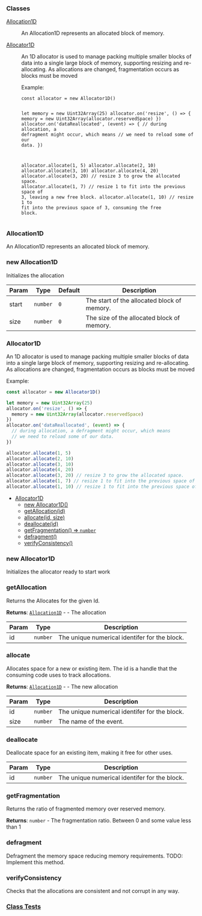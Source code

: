 ### Classes

<dl>
<dt><a href="#Allocation1D">Allocation1D</a></dt>
<dd><p>An Allocation1D represents an allocated block of memory.</p>
</dd>
<dt><a href="#Allocator1D">Allocator1D</a></dt>
<dd><p>An 1D allocator is used to manage packing multiple smaller blocks of data
into a single large block of memory, supporting resizing and re-allocating.
As allocations are changed, fragmentation occurs as blocks must be moved</p>
<p>Example:</p>
<pre><code class="language-javascript">const allocator = new Allocator1D()

let memory = new Uint32Array(25)
allocator.on(&#39;resize&#39;, () =&gt; {
  memory = new Uint32Array(allocator.reservedSpace)
})
allocator.on(&#39;dataReallocated&#39;, (event) =&gt; {
  // during allocation, a defragment might occur, which means
  // we need to reload some of our data.
})

allocator.allocate(1, 5)
allocator.allocate(2, 10)
allocator.allocate(3, 10)
allocator.allocate(4, 20)
allocator.allocate(3, 20) // resize 3 to grow the allocated space.
allocator.allocate(1, 7) // resize 1 to fit into the previous space of 3, leaving a new free block.
allocator.allocate(1, 10) // resize 1 to fit into the previous space of 3, consuming the free block.</code></pre>
</dd>
</dl>

<a name="Allocation1D"></a>

### Allocation1D
An Allocation1D represents an allocated block of memory.


<a name="new_Allocation1D_new"></a>

### new Allocation1D
Initializes the allocation


| Param | Type | Default | Description |
| --- | --- | --- | --- |
| start | <code>number</code> | <code>0</code> | The start of the allocated block of memory. |
| size | <code>number</code> | <code>0</code> | The size of the allocated block of memory. |

<a name="Allocator1D"></a>

### Allocator1D
An 1D allocator is used to manage packing multiple smaller blocks of data
into a single large block of memory, supporting resizing and re-allocating.
As allocations are changed, fragmentation occurs as blocks must be moved

Example:
```javascript
const allocator = new Allocator1D()

let memory = new Uint32Array(25)
allocator.on('resize', () => {
  memory = new Uint32Array(allocator.reservedSpace)
})
allocator.on('dataReallocated', (event) => {
  // during allocation, a defragment might occur, which means
  // we need to reload some of our data.
})

allocator.allocate(1, 5)
allocator.allocate(2, 10)
allocator.allocate(3, 10)
allocator.allocate(4, 20)
allocator.allocate(3, 20) // resize 3 to grow the allocated space.
allocator.allocate(1, 7) // resize 1 to fit into the previous space of 3, leaving a new free block.
allocator.allocate(1, 10) // resize 1 to fit into the previous space of 3, consuming the free block.
```



* [Allocator1D](#Allocator1D)
    * [new Allocator1D()](#new-Allocator1D)
    * [getAllocation(id)](#getAllocation)
    * [allocate(id, size)](#allocate)
    * [deallocate(id)](#deallocate)
    * [getFragmentation() ⇒ <code>number</code>](#getFragmentation)
    * [defragment()](#defragment)
    * [verifyConsistency()](#verifyConsistency)

<a name="new_Allocator1D_new"></a>

### new Allocator1D
Initializes the allocator ready to start work

<a name="Allocator1D+getAllocation"></a>

### getAllocation
Returns the Allocates for the given Id.


**Returns**: [<code>Allocation1D</code>](#Allocation1D) - - The allocation  

| Param | Type | Description |
| --- | --- | --- |
| id | <code>number</code> | The unique numerical identifer for the block. |

<a name="Allocator1D+allocate"></a>

### allocate
Allocates space for a new or existing item. The id is a handle that the consuming code uses to
track allocations.


**Returns**: [<code>Allocation1D</code>](#Allocation1D) - - The new allocation  

| Param | Type | Description |
| --- | --- | --- |
| id | <code>number</code> | The unique numerical identifer for the block. |
| size | <code>number</code> | The name of the event. |

<a name="Allocator1D+deallocate"></a>

### deallocate
Deallocate space for an existing item, making it free for other uses.



| Param | Type | Description |
| --- | --- | --- |
| id | <code>number</code> | The unique numerical identifer for the block. |

<a name="Allocator1D+getFragmentation"></a>

### getFragmentation
Returns the ratio of fragmented memory over reserved memory.


**Returns**: <code>number</code> - The fragmentation ratio. Between 0 and some value less than 1  
<a name="Allocator1D+defragment"></a>

### defragment
Defragment the memory space reducing memory requirements.
TODO: Implement this method.


<a name="Allocator1D+verifyConsistency"></a>

### verifyConsistency
Checks that the allocations are consistent and not corrupt in any way.




### [Class Tests](api/Utilities/Allocator1D.test)
